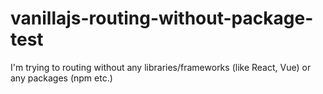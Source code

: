 # vanillajs-routing-without-package-test
I'm trying to routing without any libraries/frameworks (like React, Vue) or any packages (npm etc.)
